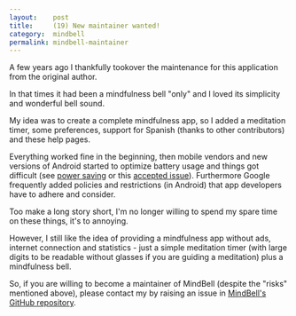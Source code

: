 ```yaml
---
layout:    post
title:     (19) New maintainer wanted!
category:  mindbell
permalink: mindbell-maintainer
---
```

A few years ago I thankfully tookover the maintenance for this application from the original author.

In that times it had been a mindfulness bell "only" and I loved its simplicity and wonderful bell sound.

My idea was to create a complete mindfulness app, so I added a meditation timer, some preferences, support for Spanish (thanks to other contributors) and these help pages.

Everything worked fine in the beginning, then mobile vendors and new versions of Android started to optimize battery usage and things got difficult (see [power saving](/mindbell-notringing#power-saver) or this [accepted issue](https://issuetracker.google.com/issues/122098785)). Furthermore Google frequently added policies and restrictions (in Android) that app developers have to adhere and consider.

Too make a long story short, I'm no longer willing to spend my spare time on these things, it's to annoying.

However, I still like the idea of providing a mindfulness app without ads, internet connection and statistics - just a simple meditation timer (with large digits to be readable without glasses if you are guiding a meditation) plus a mindfulness bell.

So, if you are willing to become a maintainer of MindBell (despite the "risks" mentioned above), please contact my by raising an issue in [MindBell's GitHub repository](https://github.com/udamken/mindbell/issues).
